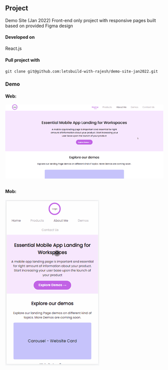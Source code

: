 ## Project
Demo Site (Jan 2022)
Front-end only project with responsive pages built based on provided Figma design

#### Developed on
React.js

#### Pull project with
`git clone git@github.com:letsbuild-with-rajesh/demo-site-jan2022.git`

### Demo
#### Web:
![Loading web demo gif ...](https://github.com/letsbuild-with-rajesh/demo-site-jan2022/blob/main/public/demo-web.gif?raw=true)
##
#### Mob:
![Loading moile demo gif ...](https://github.com/letsbuild-with-rajesh/demo-site-jan2022/blob/main/public/demo-mob.gif?raw=true)